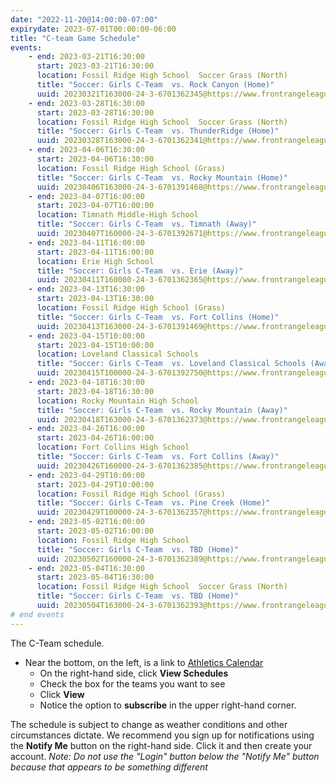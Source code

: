 ```yaml
---
date: "2022-11-20@14:00:00-07:00"
expirydate: 2023-07-01T00:00:00-06:00
title: "C-team Game Schedule"
events:
    - end: 2023-03-21T16:30:00
      start: 2023-03-21T16:30:00
      location: Fossil Ridge High School  Soccer Grass (North)
      title: "Soccer: Girls C-Team  vs. Rock Canyon (Home)"
      uuid: 20230321T163000-24-3-6701362345@https://www.frontrangeleague.org
    - end: 2023-03-28T16:30:00
      start: 2023-03-28T16:30:00
      location: Fossil Ridge High School  Soccer Grass (North)
      title: "Soccer: Girls C-Team  vs. ThunderRidge (Home)"
      uuid: 20230328T163000-24-3-6701362341@https://www.frontrangeleague.org
    - end: 2023-04-06T16:30:00
      start: 2023-04-06T16:30:00
      location: Fossil Ridge High School (Grass)
      title: "Soccer: Girls C-Team  vs. Rocky Mountain (Home)"
      uuid: 20230406T163000-24-3-6701391468@https://www.frontrangeleague.org
    - end: 2023-04-07T16:00:00
      start: 2023-04-07T16:00:00
      location: Timnath Middle-High School
      title: "Soccer: Girls C-Team  vs. Timnath (Away)"
      uuid: 20230407T160000-24-3-6701392671@https://www.frontrangeleague.org
    - end: 2023-04-11T16:00:00
      start: 2023-04-11T16:00:00
      location: Erie High School
      title: "Soccer: Girls C-Team  vs. Erie (Away)"
      uuid: 20230411T160000-24-3-6701362365@https://www.frontrangeleague.org
    - end: 2023-04-13T16:30:00
      start: 2023-04-13T16:30:00
      location: Fossil Ridge High School (Grass)
      title: "Soccer: Girls C-Team  vs. Fort Collins (Home)"
      uuid: 20230413T163000-24-3-6701391469@https://www.frontrangeleague.org
    - end: 2023-04-15T10:00:00
      start: 2023-04-15T10:00:00
      location: Loveland Classical Schools
      title: "Soccer: Girls C-Team  vs. Loveland Classical Schools (Away)"
      uuid: 20230415T100000-24-3-6701392750@https://www.frontrangeleague.org
    - end: 2023-04-18T16:30:00
      start: 2023-04-18T16:30:00
      location: Rocky Mountain High School
      title: "Soccer: Girls C-Team  vs. Rocky Mountain (Away)"
      uuid: 20230418T163000-24-3-6701362373@https://www.frontrangeleague.org
    - end: 2023-04-26T16:00:00
      start: 2023-04-26T16:00:00
      location: Fort Collins High School
      title: "Soccer: Girls C-Team  vs. Fort Collins (Away)"
      uuid: 20230426T160000-24-3-6701362385@https://www.frontrangeleague.org
    - end: 2023-04-29T10:00:00
      start: 2023-04-29T10:00:00
      location: Fossil Ridge High School (Grass)
      title: "Soccer: Girls C-Team  vs. Pine Creek (Home)"
      uuid: 20230429T100000-24-3-6701362357@https://www.frontrangeleague.org
    - end: 2023-05-02T16:00:00
      start: 2023-05-02T16:00:00
      location: Fossil Ridge High School
      title: "Soccer: Girls C-Team  vs. TBD (Home)"
      uuid: 20230502T160000-24-3-6701362389@https://www.frontrangeleague.org
    - end: 2023-05-04T16:30:00
      start: 2023-05-04T16:30:00
      location: Fossil Ridge High School  Soccer Grass (North)
      title: "Soccer: Girls C-Team  vs. TBD (Home)"
      uuid: 20230504T163000-24-3-6701362393@https://www.frontrangeleague.org
# end events
---
```


The C-Team schedule.

<!--more-->

* Near the bottom, on the left, is a link to [Athletics
  Calendar][athletic-schedules]
    * On the right-hand side, click **View Schedules**
    * Check the box for the teams you want to see
    * Click **View**
    * Notice the option to **subscribe** in the upper right-hand corner.

The schedule is subject to change as weather conditions and other circumstances
dictate. We recommend you sign up for notifications using the **Notify Me**
button on the right-hand side. Click it and then create your account. *Note: Do
not use the "Login" button below the "Notify Me" button because that appears to
be something different*

[frh-schedules]: https://frh.psdschools.org/about-our-school/calendars-schedules
[athletic-schedules]: http://www.frontrangeleague.org/g5-bin/client.cgi?G5genie=812&school_id=5
